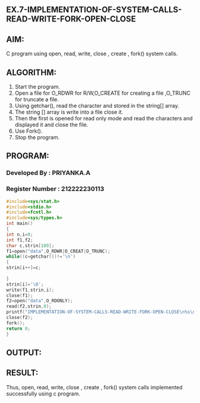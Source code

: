 ## EX.7-IMPLEMENTATION-OF-SYSTEM-CALLS-READ-WRITE-FORK-OPEN-CLOSE
## AIM:
C program using open, read, write, close , create , fork() system calls.
## ALGORITHM:
1) Start the program.
2) Open a file for O_RDWR for R/W,O_CREATE for creating a file ,O_TRUNC for truncate a file.
3) Using getchar(), read the character and stored in the string[] array.
4) The string [] array is write into a file close it.
5) Then the first is opened for read only mode and read the characters and displayed it and close the file.
6) Use Fork().
7) Stop the program.
## PROGRAM:
### Developed By : PRIYANKA.A
### Register Number : 212222230113
```c
#include<sys/stat.h> 
#include<stdio.h> 
#include<fcntl.h> 
#include<sys/types.h> 
int main() 
{ 
int n,i=0; 
int f1,f2; 
char c,strin[100]; 
f1=open("data",O_RDWR|O_CREAT|O_TRUNC); 
while((c=getchar())!='\n') 
{ 
strin[i++]=c; 
 
} 
strin[i]='\0'; 
write(f1,strin,i); 
close(f1); 
f2=open("data",O_RDONLY); 
read(f2,strin,0); 
printf("IMPLEMENTATION-OF-SYSTEM-CALLS-READ-WRITE-FORK-OPEN-CLOSE\n%s\n",strin); 
close(f2); 
fork(); 
return 0; 
}
```
## OUTPUT:

## RESULT:
Thus, open, read, write, close , create , fork() system calls implemented successfully using c program.
